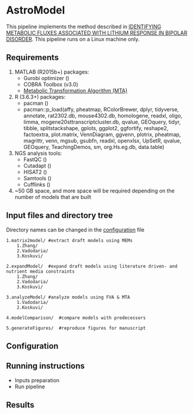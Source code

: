 # AstroModel
This pipeline implements the method described in 
[IDENTIFYING METABOLIC FLUXES ASSOCIATED WITH LITHIUM RESPONSE IN BIPOLAR DISORDER](https://anin90.github.io/).
This pipeline runs on a Linux machine only.

## Requirements
1. MATLAB (R2015b+) packages:
   * Gurobi optimizer ()
   * COBRA Toolbox (v3.0)
   * [Metabolic Transformation Algorithm (MTA)](https://github.com/ImNotaGit/MTA)
2. R (3.6.3+) packages:
   * pacman ()
   * pacman::p_load(affy, pheatmap, RColorBrewer, dplyr, tidyverse, annotate, rat2302.db, mouse4302.db, homologene, 
							readxl, oligo, limma, mogene20sttranscriptcluster.db, qvalue, GEOquery, tidyr, tibble, splitstackshape, gplots, 
							ggplot2, ggfortify, reshape2, factoextra, plot.matrix, VennDiagram, ggvenn, plotrix, pheatmap, magrittr, venn, 
							mgsub, gsubfn, readxl, openxlsx, UpSetR, qvalue, GEOquery, TeachingDemos, sm, org.Hs.eg.db, data.table)
4. NGS analysis tools: 
   * FastQC ()
   * Cutadapt ()
   * HISAT2 ()
   * Samtools ()
   * Cufflinks ()   
5. ~50 GB space, and more space will be required depending on the number of models that are built

## Input files and directory tree
Directory names can be changed in the [configuration](#configuration) file
```
1.matrix2model/	#extract draft models using MEMs
    1.Zhang/
    2.Vadodaria/
    3.Koskuvi/

2.expandModel/	#expand draft models using literature driven- and nutrient media constraints
    1.Zhang/
    2.Vadodaria/
    3.Koskuvi/

3.analyzeModel/	#analyze models using FVA & MTA
	1.Vadodaria/
	2.Koskuvi/

4.modelComparison/	#compare models with predecessors  

5.generateFigures/	#reproduce figures for manuscript  

```

## Configuration

## Running instructions
   * Inputs preparation
   * Run pipeline

## Results

